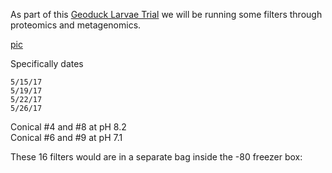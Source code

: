 As part of this [Geoduck Larvae Trial](https://ellior2.github.io/Geoduck-Trials-2017/) we will be running some filters through proteomics and metagenomics. 

[pic](http://eagle.fish.washington.edu/cnidarian/skitch/Screenshot_2_10_18__1_25_PM_202F9AD7.png)

Specifically dates 
```
5/15/17
5/19/17
5/22/17
5/26/17
```
Conical #4 and #8 at pH 8.2       
Conical #6 and #9 at pH 7.1

These 16 filters would are in a separate bag inside the -80 freezer box: 
